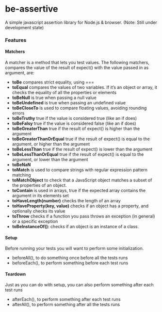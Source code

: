 # be-assertive
A simple javascript assertion library for Node.js & browser.
(Note: Still under development state)

### Features

#### Matchers
A matcher is a method that lets you test values. The following matchers, compares the value of the result of expect() with the value passed in as argument, are:
- **toBe** compares strict equality, using ===
- **toEqual** compares the values of two variables. If it’s an object or array, it checks the equality of all the properties or elements
- **toBeNull** is true when passing a null value
- **toBeUndefined** is true when passing an undefined value
- **toBeCloseTo** is used to compare floating values, avoiding rounding errors
- **toBeTruthy** true if the value is considered true (like an if does)
- **toBeFalsy** true if the value is considered false (like an if does)
- **toBeGreaterThan** true if the result of expect() is higher than the argument
- **toBeGreaterThanOrEqual** true if the result of expect() is equal to the argument, or higher than the argument
- **toBeLessThan** true if the result of expect() is lower than the argument
- **toBeLessThanOrEqual** true if the result of expect() is equal to the argument, or lower than the argument
- **toBeNaN**
- **toMatch** is used to compare strings with regular expression pattern matching
- **toMatchObject** to check that a JavaScript object matches a subset of the properties of an object.
- **toContain** is used in arrays, true if the expected array contains the argument in its elements set
- **toHaveLength(number)** checks the length of an array
- **toHaveProperty(key, value)** checks if an object has a property, and optionally checks its value
- **toThrow** checks if a function you pass throws an exception (in general) or a specific exception
- **toBeInstanceOf():** checks if an object is an instance of a class.

#### Setup
Before running your tests you will want to perform some initialization.
- beforeAll(), to do something once before all the tests runs
- beforeEach(), to perform something before each test runs

#### Teardown
Just as you can do with setup, you can also perform something after each test runs
- afterEach(), to perform something after each test runs
- afterAll(), to perform something after all the tests runs
